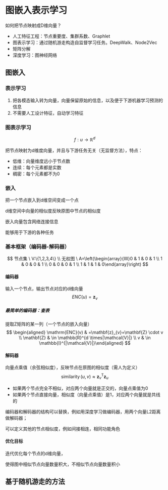# 图嵌入表示学习

如何把节点映射成D维向量？

* 人工特征工程：节点重要度、集群系数、Graphlet
* 图表示学习：通过随机游走构造自监督学习任务。DeepWalk、Node2Vec
* 矩阵分解
* 深度学习：图神经网络

## 图嵌入

### 表示学习

1. 把各模态输入转为向量，向量保留原始的信息，以及便于下游机器学习预测的信息
2. 不需要人工设计特征，自动学习特征

### 图表示学习

$$
f: u \rightarrow \mathbb{R}^{d}
$$

把节点映射为d维度向量，并且与下游任务无关（无监督方法），特点：

* 低维：向量维度远小于节点数
* 连续：每个元素都是实数
* 稠密：每个元素都不为0

### 嵌入

把一个节点嵌入到d维空间变成一个点

d维空间中向量的相似度反映原图中节点的相似度

嵌入向量包含网络连接信息

能够用于下游的各种任务

### 基本框架（编码器-解码器）

$$
节点集 \ V:\{1,2,3,4\} \\
无权图 \ 
A=\left(\begin{array}{llll}0 & 1 & 0 & 1 \\ 1 & 0 & 0 & 1 \\ 0 & 0 & 0 & 1 \\ 1 & 1 & 1 & 0\end{array}\right)
$$

#### 编码器

输入一个节点，输出节点对应的d维向量
$$
ENC(u) = \mathbf{z}_{v}
$$

##### 最简单的编码器：查表

提取Z矩阵的某一列（一个节点的嵌入向量）
$$
\begin{aligned} \mathrm{ENC}(v) & =\mathbf{z}_{v}=\mathbf{Z} \cdot v \\ \mathbf{Z} & \in \mathbb{R}^{d \times|\mathcal{V}|} \\ v & \in \mathbb{I}^{|\mathcal{V}|}\end{aligned}
$$

#### 解码器

向量点乘值（余弦相似度），反映节点在原图的相似度（需人为定义）
$$
\operatorname{similarity}(u, v) \approx \mathbf{z}_{v}^{\mathrm{T}} \mathbf{z}_{u}
$$

* 如果两个节点完全不相似，对应两个向量就是正交的，向量点乘值为0
* 如果两个节点直接向量，相似度（向量点乘值）是1，对应两个向量就是共线的

编码器和解码器的结构可以替换，例如用深度学习做编码器，用两个向量L2距离做解码器；

可以定义其他的节点相似度，例如间接相连，相同功能角色

#### 优化目标

迭代优化每个节点的d维向量，

使得图中相似节点向量数量积大，不相似节点向量数量积小

## 基于随机游走的方法

